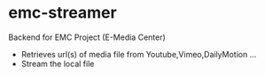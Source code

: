 # emc-streamer

Backend for EMC Project (E-Media Center)
- Retrieves url(s) of media file from Youtube,Vimeo,DailyMotion ...
- Stream the local file
